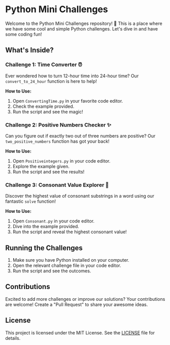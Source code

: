 # Python Mini Challenges

Welcome to the Python Mini Challenges repository! 🚀 This is a place where we have some cool and simple Python challenges. Let's dive in and have some coding fun!
## What's Inside?

### Challenge 1: Time Converter ⏰

Ever wondered how to turn 12-hour time into 24-hour time? Our `convert_to_24_hour` function is here to help!

**How to Use:**
1. Open `ConvertingTime.py` in your favorite code editor.
2. Check the example provided.
3. Run the script and see the magic!

### Challenge 2: Positive Numbers Checker ✨

Can you figure out if exactly two out of three numbers are positive? Our `two_positive_numbers` function has got your back!

**How to Use:**
1. Open `Positiveintegers.py` in your code editor.
2. Explore the example given.
3. Run the script and see the results!

### Challenge 3: Consonant Value Explorer 🌟

Discover the highest value of consonant substrings in a word using our fantastic `solve` function!

**How to Use:**
1. Open `Consonant.py` in your code editor.
2. Dive into the example provided.
3. Run the script and reveal the highest consonant value!

## Running the Challenges

1. Make sure you have Python installed on your computer.
2. Open the relevant challenge file in your code editor.
3. Run the script and see the outcomes.

## Contributions

Excited to add more challenges or improve our solutions? Your contributions are welcome! Create a "Pull Request" to share your awesome ideas.

## License

This project is licensed under the MIT License. See the [LICENSE](LICENSE) file for details.

